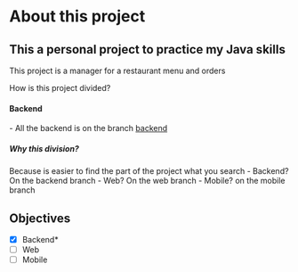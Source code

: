 # About this project

## This a personal project to practice my Java skills

This project is a manager for a restaurant menu and orders


How is this project divided?

<h4>Backend</h4>
- All the backend is on the branch <a href="https://github.com/pgbezerra/bezerras-restaurant/tree/backend">backend</a>


<h5>Why this division?</h5>
Because is easier to find the part of the project what you search
- Backend? On the backend branch
- Web? On the web branch
- Mobile? on the mobile branch

## Objectives

- [X] Backend*
- [ ] Web
- [ ] Mobile
